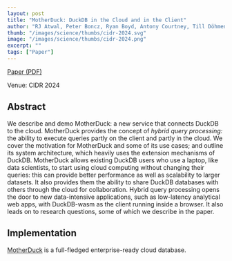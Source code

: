 ```yaml
---
layout: post
title: "MotherDuck: DuckDB in the Cloud and in the Client"
author: "RJ Atwal, Peter Boncz, Ryan Boyd, Antony Courtney, Till Döhmen, Florian Gerlinghoff, Jeff Huang, Joseph Hwang, Raphael Hyde, Elena Felder, Jacob Lacouture, Yves LeMaout, Boaz Leskes, Yao Liu, Alex Monahan, Dan Perkins, Tino Tereshko, Jordan Tigani, Nick Ursa, Stephanie Wang, Yannick Welsch"
thumb: "/images/science/thumbs/cidr-2024.svg"
image: "/images/science/thumbs/cidr-2024.png"
excerpt: ""
tags: ["Paper"]
---
```


[Paper (PDF)](https://www.cidrdb.org/cidr2024/papers/p46-atwal.pdf)

Venue: CIDR 2024

## Abstract

We describe and demo MotherDuck: a new service that connects DuckDB to the cloud. MotherDuck provides the concept of _hybrid query processing:_ the ability to execute queries partly on the client and partly in the cloud. We cover the motivation for MotherDuck and some of its use cases; and outline its system architecture, which heavily uses the extension mechanisms of DuckDB. MotherDuck allows existing DuckDB users who use a laptop, like data scientists, to start using cloud computing without changing their queries: this can provide better performance as well as scalability to larger datasets. It also provides them the ability to share DuckDB databases with others through the cloud for collaboration. Hybrid query processing opens the door to new data-intensive applications, such as low-latency analytical web apps, with DuckDB-wasm as the client running inside a browser. It also leads on to research questions, some of which we describe in the paper.

## Implementation

[MotherDuck](https://motherduck.com/) is a full-fledged enterprise-ready cloud database.

